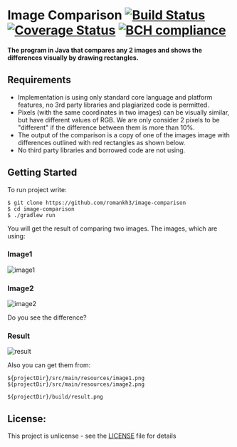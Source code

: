 # Image Comparison [![Build Status](https://travis-ci.org/romankh3/image-comparison.svg?branch=master)](https://travis-ci.org/romankh3/image-comparison) [![Coverage Status](https://coveralls.io/repos/github/romankh3/image-comparison/badge.svg?branch=master)](https://coveralls.io/github/romankh3/image-comparison?branch=master) [![BCH compliance](https://bettercodehub.com/edge/badge/romankh3/image-comparison?branch=master)](https://bettercodehub.com/)
**The program in Java that compares any 2 images and shows the differences visually by drawing rectangles.**

## Requirements
* Implementation is using only standard core language and platform features, no 3rd party libraries and plagiarized code is permitted.
* Pixels (with the same coordinates in two images) can be visually similar, but have
  different values of RGB. We are only consider 2 pixels to be &quot;different&quot; if the
  difference between them is more than 10%.
* The output of the comparison is a copy of one of the images image with
  differences outlined with red rectangles as shown below.
* No third party libraries and borrowed code are not using.

## Getting Started
To run project write: 
```
$ git clone https://github.com/romankh3/image-comparison
$ cd image-comparison
$ ./gradlew run
```

You will get the result of comparing two images.
The images, which are using:

### Image1

![image1](https://user-images.githubusercontent.com/16310793/28955567-52edeabe-78f0-11e7-8bb2-d435c8df23ff.png)

### Image2

![image2](https://user-images.githubusercontent.com/16310793/28955566-52ead892-78f0-11e7-993c-847350da0bf8.png)

Do you see the difference?

### Result

![result](https://user-images.githubusercontent.com/16310793/28955568-52f23e02-78f0-11e7-92c5-07602b6a0887.png)

Also you can get them from:

```
${projectDir}/src/main/resources/image1.png
${projectDir}/src/main/resources/image2.png
```
```
${projectDir}/build/result.png
```

## License:
This project is unlicense - see the [LICENSE](LICENSE) file for details
